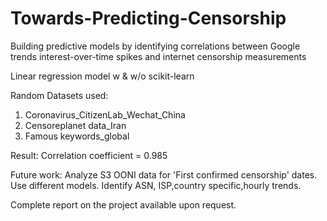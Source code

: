 # Towards-Predicting-Censorship
Building predictive models by identifying correlations between Google trends interest-over-time spikes and internet censorship measurements

Linear regression model w & w/o scikit-learn

Random Datasets used: 
1. Coronavirus_CitizenLab_Wechat_China
2. Censoreplanet data_Iran
3. Famous keywords_global

Result: Correlation coefficient = 0.985

Future work: Analyze S3 OONI data for 'First confirmed censorship' dates. Use different models. Identify ASN, ISP,country specific,hourly trends.

Complete report on the project available upon request.

